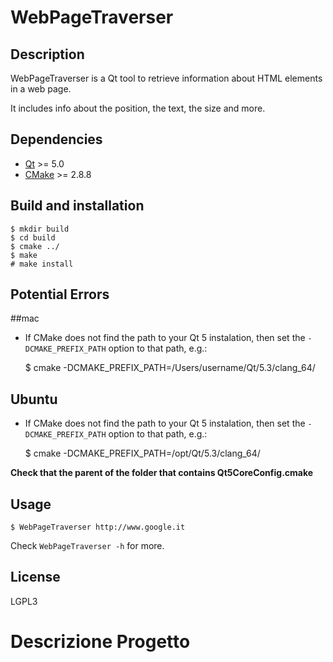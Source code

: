 WebPageTraverser
================

Description
-----------
WebPageTraverser is a Qt tool to retrieve information about HTML elements in a
web page.

It includes info about the position, the text, the size and more.

Dependencies
------------
* [Qt](http://qt-project.org/) >= 5.0
* [CMake](http://www.cmake.org/) >= 2.8.8

Build and installation
----------------------
    $ mkdir build
    $ cd build
    $ cmake ../
    $ make
    # make install

Potential Errors
----------------
##mac
* If CMake does not find the path to your Qt 5 instalation, then set the `-DCMAKE_PREFIX_PATH` option to that path, e.g.:

    $ cmake -DCMAKE_PREFIX_PATH=/Users/username/Qt/5.3/clang_64/
    
## Ubuntu
* If CMake does not find the path to your Qt 5 instalation, then set the `-DCMAKE_PREFIX_PATH` option to that path, e.g.:

    $ cmake -DCMAKE_PREFIX_PATH=/opt/Qt/5.3/clang_64/

**Check that the parent of the folder that contains Qt5CoreConfig.cmake**

Usage
-----
    $ WebPageTraverser http://www.google.it

Check `WebPageTraverser -h` for more.

License
-------
LGPL3

# Descrizione Progetto
